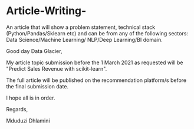 # Article-Writing-
An article that will show a problem statement, technical stack (Python/Pandas/Sklearn etc) and can be from any of the following sectors: Data Science/Machine Learning/ NLP/Deep Learning/BI domain.

Good day Data Glacier,

My article topic submission before the 1 March 2021 as requested will be "Predict Sales Revenue with scikit-learn". 

The full article will be published on the recommendation platform/s before the final submission date.

I hope all is in order.

Regards,

Mduduzi Dhlamini 
